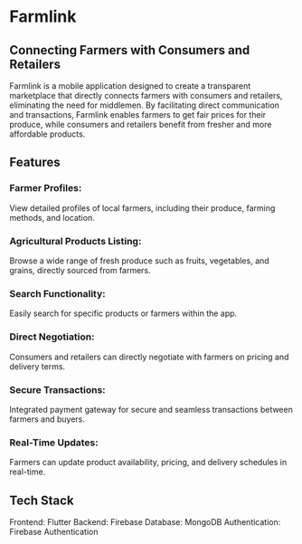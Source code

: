 # Farmlink
## Connecting Farmers with Consumers and Retailers
Farmlink is a mobile application designed to create a transparent marketplace that directly connects farmers with consumers and retailers, eliminating the need for middlemen. By facilitating direct communication and transactions, Farmlink enables farmers to get fair prices for their produce, while consumers and retailers benefit from fresher and more affordable products.

## Features
### Farmer Profiles: 
View detailed profiles of local farmers, including their produce, farming methods, and location.
### Agricultural Products Listing: 
Browse a wide range of fresh produce such as fruits, vegetables, and grains, directly sourced from farmers.
### Search Functionality: 
Easily search for specific products or farmers within the app.
### Direct Negotiation: 
Consumers and retailers can directly negotiate with farmers on pricing and delivery terms.
### Secure Transactions: 
Integrated payment gateway for secure and seamless transactions between farmers and buyers.
### Real-Time Updates: 
Farmers can update product availability, pricing, and delivery schedules in real-time.


## Tech Stack
Frontend: Flutter
Backend: Firebase
Database: MongoDB
Authentication: Firebase Authentication

